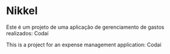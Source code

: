# Nikkel

Este é um projeto de uma aplicação de gerenciamento de gastos realizados: Codaí

This is a project for an expense management application: Codaí
